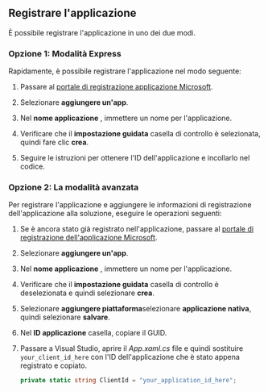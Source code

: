 
## <a name="register-your-application"></a>Registrare l'applicazione
È possibile registrare l'applicazione in uno dei due modi.

### <a name="option-1-express-mode"></a>Opzione 1: Modalità Express
Rapidamente, è possibile registrare l'applicazione nel modo seguente:
1. Passare al [portale di registrazione applicazione Microsoft](https://apps.dev.microsoft.com/portal/register-app?appType=mobileAndDesktopApp&appTech=windowsDesktop&step=configure).

2. Selezionare **aggiungere un'app**.

3. Nel **nome applicazione** , immettere un nome per l'applicazione.

4. Verificare che il **impostazione guidata** casella di controllo è selezionata, quindi fare clic **crea**.

5. Seguire le istruzioni per ottenere l'ID dell'applicazione e incollarlo nel codice.

### <a name="option-2-advanced-mode"></a>Opzione 2: La modalità avanzata
Per registrare l'applicazione e aggiungere le informazioni di registrazione dell'applicazione alla soluzione, eseguire le operazioni seguenti:
1. Se è ancora stato già registrato nell'applicazione, passare al [portale di registrazione dell'applicazione Microsoft](https://apps.dev.microsoft.com/portal/register-app).

2. Selezionare **aggiungere un'app**.

3. Nel **nome applicazione** , immettere un nome per l'applicazione. 

4. Verificare che il **impostazione guidata** casella di controllo è deselezionata e quindi selezionare **crea**.

5. Selezionare **aggiungere piattaforma**selezionare **applicazione nativa**, quindi selezionare **salvare**.

6. Nel **ID applicazione** casella, copiare il GUID.

7. Passare a Visual Studio, aprire il *App.xaml.cs* file e quindi sostituire `your_client_id_here` con l'ID dell'applicazione che è stato appena registrato e copiato.

    ```csharp
    private static string ClientId = "your_application_id_here";
    ```

